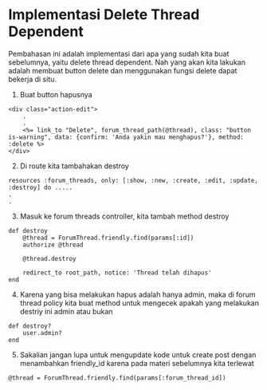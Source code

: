 # Implementasi Delete Thread Dependent

Pembahasan ini adalah implementasi dari apa yang sudah kita buat sebelumnya, yaitu delete thread dependent. Nah yang akan kita lakukan adalah membuat button delete dan menggunakan fungsi delete dapat bekerja di situ.

1. Buat button hapusnya

```
<div class="action-edit">
    .
    .
    <%= link_to "Delete", forum_thread_path(@thread), class: "button is-warning", data: {confirm: 'Anda yakin mau menghapus?'}, method: :delete %>
</div>
```

2. Di route kita tambahakan destroy

```
resources :forum_threads, only: [:show, :new, :create, :edit, :update, :destroy] do .....
.
.
```

3. Masuk ke forum threads controller, kita tambah method destroy

```
def destroy
    @thread = ForumThread.friendly.find(params[:id])
    authorize @thread

    @thread.destroy

    redirect_to root_path, notice: 'Thread telah dihapus'
end
```

4. Karena yang bisa melakukan hapus adalah hanya admin, maka di forum thread policy kita buat method untuk mengecek apakah yang melakukan destriy ini admin atau bukan

```
def destroy?
    user.admin?
end
```

5. Sakalian jangan lupa untuk mengupdate kode untuk create post dengan menambahkan friendly_id karena pada materi sebelumnya kita terlewat

```
@thread = ForumThread.friendly.find(params[:forum_thread_id])
```

